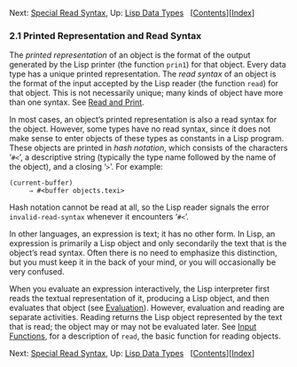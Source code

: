 <!-- This is the GNU Emacs Lisp Reference Manual
corresponding to Emacs version 27.2.

Copyright (C) 1990-1996, 1998-2021 Free Software Foundation,
Inc.

Permission is granted to copy, distribute and/or modify this document
under the terms of the GNU Free Documentation License, Version 1.3 or
any later version published by the Free Software Foundation; with the
Invariant Sections being "GNU General Public License," with the
Front-Cover Texts being "A GNU Manual," and with the Back-Cover
Texts as in (a) below.  A copy of the license is included in the
section entitled "GNU Free Documentation License."

(a) The FSF's Back-Cover Text is: "You have the freedom to copy and
modify this GNU manual.  Buying copies from the FSF supports it in
developing GNU and promoting software freedom." -->

<!-- Created by GNU Texinfo 6.7, http://www.gnu.org/software/texinfo/ -->

Next: [Special Read Syntax](Special-Read-Syntax.html), Up: [Lisp Data Types](Lisp-Data-Types.html)   \[[Contents](index.html#SEC_Contents "Table of contents")]\[[Index](Index.html "Index")]

### 2.1 Printed Representation and Read Syntax

The *printed representation* of an object is the format of the output generated by the Lisp printer (the function `prin1`) for that object. Every data type has a unique printed representation. The *read syntax* of an object is the format of the input accepted by the Lisp reader (the function `read`) for that object. This is not necessarily unique; many kinds of object have more than one syntax. See [Read and Print](Read-and-Print.html).

In most cases, an object’s printed representation is also a read syntax for the object. However, some types have no read syntax, since it does not make sense to enter objects of these types as constants in a Lisp program. These objects are printed in *hash notation*, which consists of the characters ‘`#<`’, a descriptive string (typically the type name followed by the name of the object), and a closing ‘`>`’. For example:

    (current-buffer)
         ⇒ #<buffer objects.texi>

Hash notation cannot be read at all, so the Lisp reader signals the error `invalid-read-syntax` whenever it encounters ‘`#<`’.

In other languages, an expression is text; it has no other form. In Lisp, an expression is primarily a Lisp object and only secondarily the text that is the object’s read syntax. Often there is no need to emphasize this distinction, but you must keep it in the back of your mind, or you will occasionally be very confused.

When you evaluate an expression interactively, the Lisp interpreter first reads the textual representation of it, producing a Lisp object, and then evaluates that object (see [Evaluation](Evaluation.html)). However, evaluation and reading are separate activities. Reading returns the Lisp object represented by the text that is read; the object may or may not be evaluated later. See [Input Functions](Input-Functions.html), for a description of `read`, the basic function for reading objects.

Next: [Special Read Syntax](Special-Read-Syntax.html), Up: [Lisp Data Types](Lisp-Data-Types.html)   \[[Contents](index.html#SEC_Contents "Table of contents")]\[[Index](Index.html "Index")]

